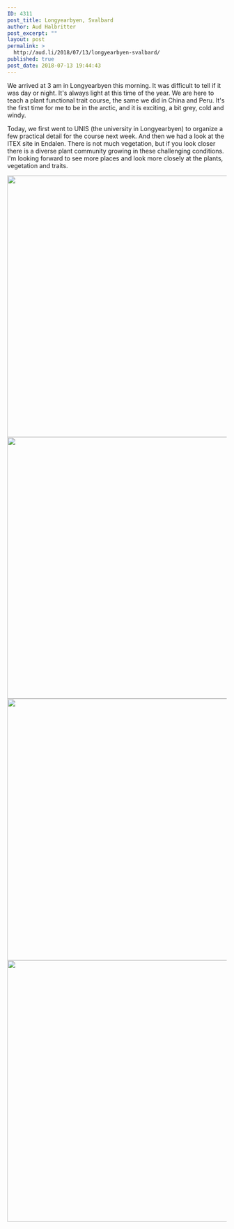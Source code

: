 ```yaml
---
ID: 4311
post_title: Longyearbyen, Svalbard
author: Aud Halbritter
post_excerpt: ""
layout: post
permalink: >
  http://aud.li/2018/07/13/longyearbyen-svalbard/
published: true
post_date: 2018-07-13 19:44:43
---
```

We arrived at 3 am in Longyearbyen this morning. It was difficult to tell if it was day or night. It's always light at this time of the year. We are here to teach a plant functional trait course, the same we did in China and Peru. It's the first time for me to be in the arctic, and it is exciting, a bit grey, cold and windy.

Today, we first went to UNIS (the university in Longyearbyen) to organize a few practical detail for the course next week. And then we had a look at the ITEX site in Endalen. There is not much vegetation, but if you look closer there is a diverse plant community growing in these challenging conditions. I'm looking forward to see more places and look more closely at the plants, vegetation and traits.

<a href="http://aud.li/wp-content/uploads/2018/07/MG_0141.jpg"><img class="alignnone size-large wp-image-4312" src="http://aud.li/wp-content/uploads/2018/07/MG_0141-1024x683.jpg" alt="" width="900" height="600" /></a> <a href="http://aud.li/wp-content/uploads/2018/07/MG_0157.jpg"><img class="alignnone size-large wp-image-4313" src="http://aud.li/wp-content/uploads/2018/07/MG_0157-1024x683.jpg" alt="" width="900" height="600" /></a> <a href="http://aud.li/wp-content/uploads/2018/07/MG_0169.jpg"><img class="alignnone size-large wp-image-4314" src="http://aud.li/wp-content/uploads/2018/07/MG_0169-1024x683.jpg" alt="" width="900" height="600" /></a> <a href="http://aud.li/wp-content/uploads/2018/07/IMG_0152.jpg"><img class="alignnone size-large wp-image-4315" src="http://aud.li/wp-content/uploads/2018/07/IMG_0152-1024x683.jpg" alt="" width="900" height="600" /></a>